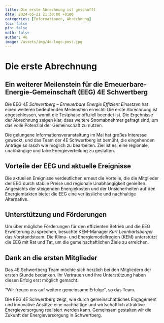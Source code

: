 ```yaml
---
title: Die erste Abrechnung ist geschafft
date: 2024-05-21 21:30:00 +0100
categories: [Informationen, Abrechnung]
toc: false
pin: false
math: false
author: 4e
image: /assets/img/4e-logo-post.jpg
---
```


# Die erste Abrechnung

## Ein weiterer Meilenstein für die Erneuerbare-Energie-Gemeinschaft (EEG) 4E Schwertberg

Die EEG _4E Schwertberg – Erneuerbare Energie Effizient Einsetzen_ hat einen weiteren bedeutenden Meilenstein erreicht:
Die erste Abrechnung ist abgeschlossen, womit die Testphase offiziell beendet ist. Die Ergebnisse der Abrechnung zeigen klar,
dass weitere Stromabnehmer gefragt sind, um das volle Potenzial der Gemeinschaft zu nutzen.

Die gelungene Informationsveranstaltung im Mai hat großes Interesse geweckt, und das Team der 4E Schwertberg ist bemüht, die
eingehenden Anträge so rasch wie möglich zu bearbeiten. Ziel ist es, eine regionale, unabhängige und faire Energieverteilung zu
gestalten.

## Vorteile der EEG und aktuelle Ereignisse

Die aktuellen Ereignisse verdeutlichen erneut die Vorteile, die die Mitglieder der EEG durch stabile Preise und regionale
Unabhängigkeit genießen. Angesichts der steigenden Energiekosten und der Unsicherheiten auf den Energiemärkten bietet die EEG
eine verlässliche und nachhaltige Alternative.

## Unterstützung und Förderungen

Um über mögliche Förderungen für den effizienten Betrieb und die EEG Erweiterung zu sprechen, besuchte KEM-Manager
_Kurt Leonhartsberger_ das Vorstandsteam. Die Klima- und Energiemodellregion (KEM) unterstützt die EEG mit Rat und Tat,
um die gemeinschaftlichen Ziele zu erreichen. 

## Dank an die ersten Mitglieder

Das 4E Schwertberg Team möchte sich herzlich bei den Mitgliedern der ersten Stunde bedanken. Ihr Vertrauen und ihre Unterstützung
haben diesen Erfolg erst möglich gemacht. 

"Wir freuen uns auf weitere gemeinsame Erfolge", so das Team.

Die EEG 4E Schwertberg zeigt, wie durch gemeinschaftliches Engagement und innovative Ansätze eine nachhaltige und wirtschaftlich
attraktive Energieversorgung realisiert werden kann. Gemeinsam gestalten wir die Zukunft der Energieversorgung in Schwertberg.
